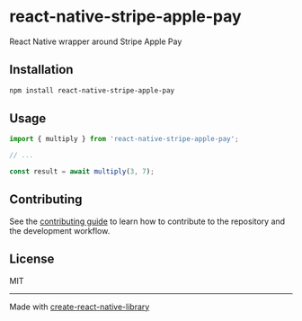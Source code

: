 # react-native-stripe-apple-pay

React Native wrapper around Stripe Apple Pay

## Installation

```sh
npm install react-native-stripe-apple-pay
```

## Usage

```js
import { multiply } from 'react-native-stripe-apple-pay';

// ...

const result = await multiply(3, 7);
```

## Contributing

See the [contributing guide](CONTRIBUTING.md) to learn how to contribute to the repository and the development workflow.

## License

MIT

---

Made with [create-react-native-library](https://github.com/callstack/react-native-builder-bob)
